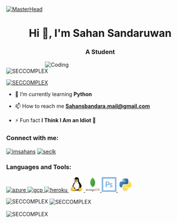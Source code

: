 [![MasterHead](https://t.me/SECL4U)](SECL4U)
<h1 align="center">Hi 👋, I'm Sahan Sandaruwan</h1>
<h3 align="center">A Student</h3>
<img align="right" alt="Coding" width="400" src="https://media.tenor.com/NOYF3f82b_gAAAAC/programmer.gif">
<p align="left"> <img src="https://komarev.com/ghpvc/?username=SECCOMPLEX&label=Profile%20views&color=0e75b6&style=flat" alt="SECCOMPLEX" /> </p>

<p align="left"> <a href="https://github.com/ryo-ma/github-profile-trophy"><img src="https://github-profile-trophy.vercel.app/?username=SECCOMPLEX" alt="SECCOMPLEX" /></a> </p>

- 🌱 I’m currently learning **Python**

- 📫 How to reach me **Sahansbandara.mail@gmail.com**

- ⚡ Fun fact **I Think I Am an Idiot 🤪**

<h3 align="left">Connect with me:</h3>
<p align="left">
<a href="https://instagram.com/imsahans" target="blank"><img align="center" src="https://raw.githubusercontent.com/rahuldkjain/github-profile-readme-generator/master/src/images/icons/Social/instagram.svg" alt="imsahans" height="30" width="40" /></a>
<a href="https://www.youtube.com/channel/UCOv0LDi801N_ZFOytX0ak2w" target="blank"><img align="center" src="https://raw.githubusercontent.com/rahuldkjain/github-profile-readme-generator/master/src/images/icons/Social/youtube.svg" alt="seclk" height="30" width="40" /></a>
</p>

<h3 align="left">Languages and Tools:</h3>
<p align="left"> <a href="https://azure.microsoft.com/en-in/" target="_blank" rel="noreferrer"> <img src="https://www.vectorlogo.zone/logos/microsoft_azure/microsoft_azure-icon.svg" alt="azure" width="40" height="40"/> </a> <a href="https://cloud.google.com" target="_blank" rel="noreferrer"> <img src="https://www.vectorlogo.zone/logos/google_cloud/google_cloud-icon.svg" alt="gcp" width="40" height="40"/> </a> <a href="https://heroku.com" target="_blank" rel="noreferrer"> <img src="https://www.vectorlogo.zone/logos/heroku/heroku-icon.svg" alt="heroku" width="40" height="40"/> </a> <a href="https://www.linux.org/" target="_blank" rel="noreferrer"> <img src="https://raw.githubusercontent.com/devicons/devicon/master/icons/linux/linux-original.svg" alt="linux" width="40" height="40"/> </a> <a href="https://www.mongodb.com/" target="_blank" rel="noreferrer"> <img src="https://raw.githubusercontent.com/devicons/devicon/master/icons/mongodb/mongodb-original-wordmark.svg" alt="mongodb" width="40" height="40"/> </a> <a href="https://www.photoshop.com/en" target="_blank" rel="noreferrer"> <img src="https://raw.githubusercontent.com/devicons/devicon/master/icons/photoshop/photoshop-line.svg" alt="photoshop" width="40" height="40"/> </a> <a href="https://www.python.org" target="_blank" rel="noreferrer"> <img src="https://raw.githubusercontent.com/devicons/devicon/master/icons/python/python-original.svg" alt="python" width="40" height="40"/> </a> </p>

<p><img align="left" src="https://github-readme-stats.vercel.app/api/top-langs?username=SECCOMPLEX&show_icons=true&locale=en&layout=compact" alt="SECCOMPLEX" /></p>

<p>&nbsp;<img align="center" src="https://github-readme-stats.vercel.app/api?username=sahansbandara&show_icons=true&locale=en" alt="SECCOMPLEX" /></p>

<p><img align="center" src="https://github-readme-streak-stats.herokuapp.com/?user=SECCOMPLEX&" alt="SECCOMPLEX" /></p>
